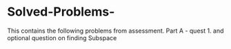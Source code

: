 # Solved-Problems-
This contains the following problems from assessment. Part A - quest 1. and optional question on finding Subspace
